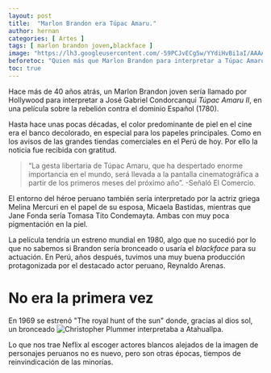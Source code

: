 ```yaml
---
layout: post
title:  "Marlon Brandon era Túpac Amaru."
author: hernan
categories: [ Artes ]
tags: [ marlon brandon joven,blackface ]
image: "https://lh3.googleusercontent.com/-59PCJvECg5w/YYdiHvBi1aI/AAAAAAABhZY/c-iYVEDBJdM2tGLaehhdXp8S4poPpRkiwCLcBGAsYHQ/s1600/1636262427360819-0.png"
beforetoc: "Quien más que Marlon Brandon para interpretar a Túpac Amaru, eso pensó Hollywood, muchos años antes que Neflix"
toc: true
---
```


Hace más de 40 años atrás, un Marlon Brandon joven sería llamado por Hollywood para interpretar a José Gabriel Condorcanqui *Túpac Amaru II*, en una película sobre la rebelión contra el dominio Español (1780). 

Hasta hace unas pocas décadas, el color predominante de piel en el cine era el banco decolorado, en especial para los papeles principales. Como en los avisos de las grandes tiendas comerciales en el Perú de hoy. Por ello la noticia fue recibida con gratitud.

> “La gesta libertaria de Túpac Amaru, que ha despertado enorme importancia en el mundo, será llevada a la pantalla cinematográfica a partir de los primeros meses del próximo año”. -Señaló El Comercio.

El entorno del héroe peruano también sería interpretado por la actriz griega Melina Mercuri en el papel de su esposa, Micaela Bastidas, mientras que Jane Fonda sería Tomasa Tito Condemayta. Ambas con muy poca pigmentación en la piel.

La película tendría un estreno mundial en 1980, algo que no sucedió por lo que no sabemos si Brandon sería bronceado o usaría el *blackface* para su actuación. En Perú, años después, tuvimos una muy buena producción protagonizada por el destacado actor peruano, Reynaldo Arenas.  

# No era la primera vez

En 1969 se estrenó "The royal hunt of the sun" donde, gracias al dios sol, un bronceado ![Christopher Plummer interpretaba a Atahuallpa](https://lh3.googleusercontent.com/-B7NeBSj6uxE/YYdq4InRqqI/AAAAAAABhZ4/i3R30kXKaSsY894BfQrfxMLzA6ZkODu_wCLcBGAsYHQ/s1600/1636264670709611-0.png). 

Lo que nos trae Neflix al escoger actores blancos alejados de la imagen de personajes peruanos no es nuevo, pero son otras épocas, tiempos de reinvindicación de las minorías.
